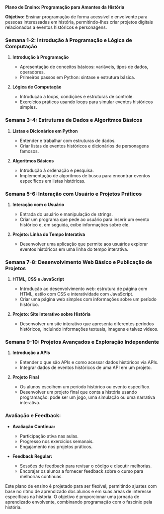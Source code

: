 **Plano de Ensino: Programação para Amantes da História**

**Objetivo:** Ensinar programação de forma acessível e envolvente para pessoas interessadas em história, permitindo-lhes criar projetos digitais relacionados a eventos históricos e personagens.

### **Semana 1-2: Introdução à Programação e Lógica de Computação**

1. **Introdução à Programação**
   - Apresentação de conceitos básicos: variáveis, tipos de dados, operadores.
   - Primeiros passos em Python: sintaxe e estrutura básica.

2. **Lógica de Computação**
   - Introdução a loops, condições e estruturas de controle.
   - Exercícios práticos usando loops para simular eventos históricos simples.

### **Semana 3-4: Estruturas de Dados e Algoritmos Básicos**

1. **Listas e Dicionários em Python**
   - Entender e trabalhar com estruturas de dados.
   - Criar listas de eventos históricos e dicionários de personagens famosos.

2. **Algoritmos Básicos**
   - Introdução à ordenação e pesquisa.
   - Implementação de algoritmos de busca para encontrar eventos específicos em listas históricas.

### **Semana 5-6: Interação com Usuário e Projetos Práticos**

1. **Interação com o Usuário**
   - Entrada do usuário e manipulação de strings.
   - Criar um programa que pede ao usuário para inserir um evento histórico e, em seguida, exibe informações sobre ele.

2. **Projeto: Linha do Tempo Interativa**
   - Desenvolver uma aplicação que permite aos usuários explorar eventos históricos em uma linha do tempo interativa.

### **Semana 7-8: Desenvolvimento Web Básico e Publicação de Projetos**

1. **HTML, CSS e JavaScript**
   - Introdução ao desenvolvimento web: estrutura de página com HTML, estilo com CSS e interatividade com JavaScript.
   - Criar uma página web simples com informações sobre um período histórico.

2. **Projeto: Site Interativo sobre História**
   - Desenvolver um site interativo que apresenta diferentes períodos históricos, incluindo informações textuais, imagens e talvez vídeos.

### **Semana 9-10: Projetos Avançados e Exploração Independente**

1. **Introdução a APIs**
   - Entender o que são APIs e como acessar dados históricos via APIs.
   - Integrar dados de eventos históricos de uma API em um projeto.

2. **Projeto Final**
   - Os alunos escolhem um período histórico ou evento específico.
   - Desenvolver um projeto final que conta a história usando programação: pode ser um jogo, uma simulação ou uma narrativa interativa.

### **Avaliação e Feedback:**

- **Avaliação Contínua:**
  - Participação ativa nas aulas.
  - Progresso nos exercícios semanais.
  - Engajamento nos projetos práticos.

- **Feedback Regular:**
  - Sessões de feedback para revisar o código e discutir melhorias.
  - Encorajar os alunos a fornecer feedback sobre o curso para melhorias contínuas.

Este plano de ensino é projetado para ser flexível, permitindo ajustes com base no ritmo de aprendizado dos alunos e em suas áreas de interesse específicas na história. O objetivo é proporcionar uma jornada de aprendizado envolvente, combinando programação com o fascínio pela história.
